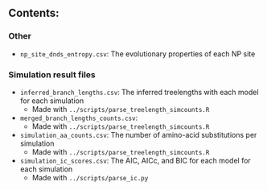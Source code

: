 ## Contents:


### Other 

+ `np_site_dnds_entropy.csv`: The evolutionary properties of each NP site

### Simulation result files

+ `inferred_branch_lengths.csv`: The inferred treelengths with each model for each simulation
    + Made with `../scripts/parse_treelength_simcounts.R`
+ `merged_branch_lengths_counts.csv`: 
    + Made with `../scripts/parse_treelength_simcounts.R`
+ `simulation_aa_counts.csv`: The number of amino-acid substitutions per simulation
    + Made with `../scripts/parse_treelength_simcounts.R`
+ `simulation_ic_scores.csv`: The AIC, AICc, and BIC for each model for each simulation
    + Made with `../scripts/parse_ic.py`

